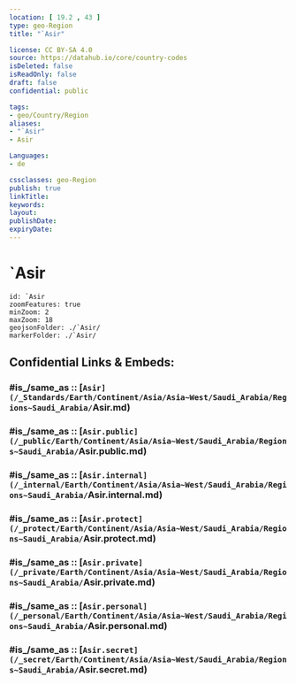 ```yaml
---
location: [ 19.2 , 43 ] 
type: geo-Region
title: "`Asir"

license: CC BY-SA 4.0
source: https://datahub.io/core/country-codes
isDeleted: false
isReadOnly: false
draft: false
confidential: public

tags:
- geo/Country/Region
aliases:
- "`Asir"
- Asir

Languages:
- de

cssclasses: geo-Region
publish: true
linkTitle: 
keywords: 
layout: 
publishDate: 
expiryDate: 
---
```


# `Asir

```leaflet
id: `Asir
zoomFeatures: true 
minZoom: 2 
maxZoom: 18
geojsonFolder: ./`Asir/
markerFolder: ./`Asir/
```


## Confidential Links & Embeds: 

### #is_/same_as :: [`Asir](/_Standards/Earth/Continent/Asia/Asia~West/Saudi_Arabia/Regions~Saudi_Arabia/`Asir.md) 

### #is_/same_as :: [`Asir.public](/_public/Earth/Continent/Asia/Asia~West/Saudi_Arabia/Regions~Saudi_Arabia/`Asir.public.md) 

### #is_/same_as :: [`Asir.internal](/_internal/Earth/Continent/Asia/Asia~West/Saudi_Arabia/Regions~Saudi_Arabia/`Asir.internal.md) 

### #is_/same_as :: [`Asir.protect](/_protect/Earth/Continent/Asia/Asia~West/Saudi_Arabia/Regions~Saudi_Arabia/`Asir.protect.md) 

### #is_/same_as :: [`Asir.private](/_private/Earth/Continent/Asia/Asia~West/Saudi_Arabia/Regions~Saudi_Arabia/`Asir.private.md) 

### #is_/same_as :: [`Asir.personal](/_personal/Earth/Continent/Asia/Asia~West/Saudi_Arabia/Regions~Saudi_Arabia/`Asir.personal.md) 

### #is_/same_as :: [`Asir.secret](/_secret/Earth/Continent/Asia/Asia~West/Saudi_Arabia/Regions~Saudi_Arabia/`Asir.secret.md)

